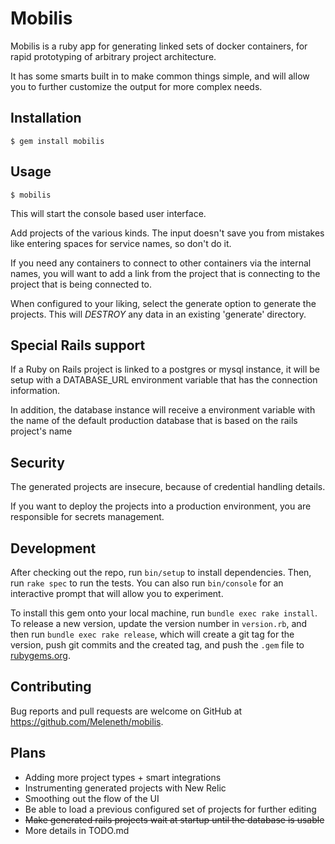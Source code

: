 # Mobilis

Mobilis is a ruby app for generating linked sets of docker containers, for rapid
prototyping of arbitrary project architecture.

It has some smarts built in to make common things simple, and will allow you to
further customize the output for more complex needs.

## Installation

    $ gem install mobilis

## Usage

    $ mobilis

This will start the console based user interface.

Add projects of the various kinds.  The input doesn't save you from mistakes
like entering spaces for service names, so don't do it.

If you need any containers to connect to other containers via the internal
names, you will want to add a link from the project that is connecting to the
project that is being connected to.

When configured to your liking, select the generate option to generate the
projects.  This will *DESTROY* any data in an existing 'generate' directory.

## Special Rails support
If a Ruby on Rails project is linked to a postgres or mysql instance, it will
be setup with a DATABASE_URL environment variable that has the connection
information.

In addition, the database instance will receive a environment variable with the
name of the default production database that is based on the rails project's name

## Security
The generated projects are insecure, because of credential handling details.

If you want to deploy the projects into a production environment, you are
responsible for secrets management.

## Development

After checking out the repo, run `bin/setup` to install dependencies. Then, run `rake spec` to run the tests. You can also run `bin/console` for an interactive prompt that will allow you to experiment.

To install this gem onto your local machine, run `bundle exec rake install`. To release a new version, update the version number in `version.rb`, and then run `bundle exec rake release`, which will create a git tag for the version, push git commits and the created tag, and push the `.gem` file to [rubygems.org](https://rubygems.org).

## Contributing

Bug reports and pull requests are welcome on GitHub at https://github.com/Meleneth/mobilis.

## Plans

- Adding more project types + smart integrations
- Instrumenting generated projects with New Relic
- Smoothing out the flow of the UI
- Be able to load a previous configured set of projects for further editing
- ~~Make generated rails projects wait at startup until the database is usable~~
- More details in TODO.md
